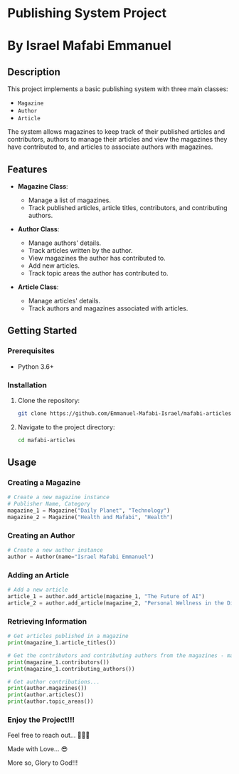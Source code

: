 # Publishing System Project 

# By Israel Mafabi Emmanuel

## Description
This project implements a basic publishing system with three main classes: 

- `Magazine`
-  `Author`
-  `Article`

The system allows magazines to keep track of their published articles and contributors, authors to manage their articles and view the magazines they have contributed to, and articles to associate authors with magazines.

## Features
- **Magazine Class**:
  - Manage a list of magazines.
  - Track published articles, article titles, contributors, and contributing authors.

- **Author Class**:
  - Manage authors' details.
  - Track articles written by the author.
  - View magazines the author has contributed to.
  - Add new articles.
  - Track topic areas the author has contributed to.

- **Article Class**:
  - Manage articles' details.
  - Track authors and magazines associated with articles.

## Getting Started

### Prerequisites
- Python 3.6+

### Installation
1. Clone the repository:
    ```bash
    git clone https://github.com/Emmanuel-Mafabi-Israel/mafabi-articles.git
    ```
2. Navigate to the project directory:
    ```bash
    cd mafabi-articles
    ```

## Usage

### Creating a Magazine
```python
# Create a new magazine instance
# Publisher Name, Category
magazine_1 = Magazine("Daily Planet", "Technology")
magazine_2 = Magazine("Health and Mafabi", "Health")
```

### Creating an Author

```python
# Create a new author instance
author = Author(name="Israel Mafabi Emmanuel")
```

### Adding an Article

```python
# Add a new article
article_1 = author.add_article(magazine_1, "The Future of AI")
article_2 = author.add_article(magazine_2, "Personal Wellness in the Digital Age")
```

### Retrieving Information

```python
# Get articles published in a magazine
print(magazine_1.article_titles())

# Get the contributors and contributing authors from the magazines - magazine_1
print(magazine_1.contributors())
print(magazine_1.contributing_authors())

# Get author contributions...
print(author.magazines())
print(author.articles())
print(author.topic_areas())
```



### **Enjoy the Project!!!**

Feel free to reach out... 🤭😍😉

Made with Love... 😎

More so, Glory to God!!!